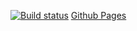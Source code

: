[![Build status](https://ci.appveyor.com/api/projects/status/nv8vf36f5cf6ncaf?svg=true)](https://ci.appveyor.com/project/Polina172001/events)
[Github Pages](https://polina172001.github.io/events/)
